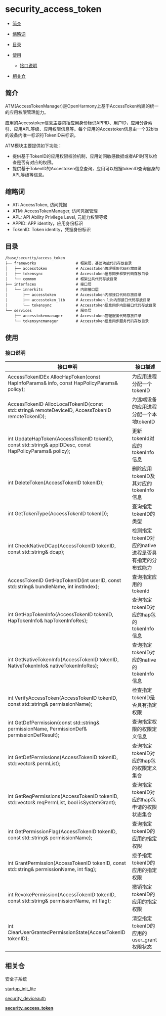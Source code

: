 # security_access_token<a name="ZH-CN_TOPIC_0000001101239136"></a>

-   [简介](#section11660541593)
-   [缩略词](#section161941989596)
-   [目录](#section119744591305)
-   [使用](#section137768191623)
    -   [接口说明](#section1551164914237)

-   [相关仓](#section1371113476307)

## 简介<a name="section11660541593"></a>

ATM(AccessTokenManager)是OpenHarmony上基于AccessToken构建的统一的应用权限管理能力。

应用的Accesstoken信息主要包括应用身份标识APPID、用户ID，应用分身索引、应用APL等级、应用权限信息等。每个应用的Accestoken信息由一个32bits的设备内唯一标识符TokenID来标识。

ATM模块主要提供如下功能：
-   提供基于TokenID的应用权限校验机制，应用访问敏感数据或者API时可以检查是否有对应的权限。
-   提供基于TokenID的Accestoken信息查询，应用可以根据tokenID查询自身的APL等级等信息。

## 缩略词<a name="section161941989596"></a>
-   AT:      AccessToken, 访问凭据
-   ATM:     AccessTokenManager, 访问凭据管理
-   APL:     API Ability Privilege Level, 元能力权限等级
-   APPID:   APP identity，应用身份标识
-   TokenID: Token identity，凭据身份标识

## 目录<a name="section161941989596"></a>

```
/base/security/access_token
├── frameworks                  # 框架层，基础功能代码存放目录
│   ├── accesstoken             # Accesstoken管理框架代码存放目录
│   ├── tokensync               # Accesstoken信息同步框架代码存放目录
│   └── common                  # 框架公共代码存放目录
├── interfaces                  # 接口层
│   └── innerkits               # 内部接口层
│       ├── accesstoken         # Accesstoken内部接口代码存放目录
│       ├── accesstoken_lib     # Accesstoken_lib内部接口代码存放目录
│       └── tokensync           # Accesstoken信息同步内部接口代码存放目录
└── services                    # 服务层
    ├── accesstokenmanager      # Accesstoken管理服务代码存放目录
    └── tokensyncmanager        # Accesstoken信息同步服务代码存放目录
```

## 使用<a name="section137768191623"></a>
### 接口说明<a name="section1551164914237"></a>

| **接口申明** | **接口描述** |
| --- | --- |
| AccessTokenIDEx AllocHapToken(const HapInfoParams& info, const HapPolicyParams& policy); | 为应用进程分配一个tokenID |
| AccessTokenID AllocLocalTokenID(const std::string& remoteDeviceID, AccessTokenID remoteTokenID); | 为远端设备的应用进程分配一个本地tokenID |
| int UpdateHapToken(AccessTokenID tokenID, const std::string& appIDDesc, const HapPolicyParams& policy); | 更新tokenId对应的tokenInfo信息 |
| int DeleteToken(AccessTokenID tokenID); | 删除应用tokenID及其对应的tokenInfo信息 |
| int GetTokenType(AccessTokenID tokenID); | 查询指定tokenID的类型 |
| int CheckNativeDCap(AccessTokenID tokenID, const std::string& dcap); | 检测指定tokenID对应的native进程是否具有指定的分布式能力 |
| AccessTokenID GetHapTokenID(int userID, const std::string& bundleName, int instIndex); | 查询指定应用的tokenId |
| int GetHapTokenInfo(AccessTokenID tokenID, HapTokenInfo& hapTokenInfoRes); | 查询指定tokenID对应的hap包的tokenInfo信息 |
| int GetNativeTokenInfo(AccessTokenID tokenID, NativeTokenInfo& nativeTokenInfoRes); | 查询指定tokenID对应的native的tokenInfo信息 |
| int VerifyAccessToken(AccessTokenID tokenID, const std::string& permissionName); | 检查指定tokenID是否具有指定权限 |
| int GetDefPermission(const std::string& permissionName, PermissionDef& permissionDefResult); | 查询指定权限的权限定义信息 |
| int GetDefPermissions(AccessTokenID tokenID, std::vector<PermissionDef>& permList); | 查询指定tokenID对应的hap包的权限定义集合 |
| int GetReqPermissions(AccessTokenID tokenID, std::vector<PermissionStateFull>& reqPermList, bool isSystemGrant); | 查询指定tokenID对应的hap包申请的权限状态集合 |
| int GetPermissionFlag(AccessTokenID tokenID, const std::string& permissionName); | 查询指定tokenID的应用的指定权限 |
| int GrantPermission(AccessTokenID tokenID, const std::string& permissionName, int flag); | 授予指定tokenID的应用的指定权限 |
| int RevokePermission(AccessTokenID tokenID, const std::string& permissionName, int flag); | 撤销指定tokenID的应用的指定权限 |
| int ClearUserGrantedPermissionState(AccessTokenID tokenID); | 清空指定tokenID的应用的user_grant权限状态 |

## 相关仓<a name="section1371113476307"></a>
安全子系统

[startup\_init\_lite](https://gitee.com/openharmony/startup_init_lite/blob/master/README.md)

[security\_deviceauth](https://gitee.com/openharmony/security_deviceauth/blob/master/README.md)

**[security\_access\_token](https://gitee.com/openharmony-sig/security_access_token/blob/master/README.md)**